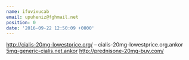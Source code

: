 ```yaml
---
name: ifuvixucab
email: upuheniz@fghmail.net
position: 0
date: '2016-09-22 12:50:09 +0000'
---
```

http://cialis-20mg-lowestprice.org/ – cialis-20mg-lowestprice.org.ankor [5mg-generic-cialis.net.ankor][1] http://prednisone-20mg-buy.com/

[1]: http://5mg-generic-cialis.net/
